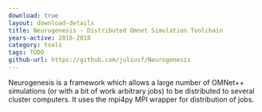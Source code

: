 ```yaml
---
download: true
layout: download-details
title: Neurogenesis - Distributed Omnet Simulation Toolchain
years-active: 2016-2018
category: tools
tags: TODO
github-url: https://github.com/juliusf/Neurogenesis
---
```


Neurogenesis is a framework which allows a large number of OMNet++ simulations 
(or with a bit of work arbitrary jobs) to be distributed to several cluster computers. 
It uses the mpi4py MPI wrapper for distribution of jobs.
